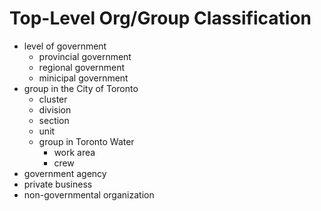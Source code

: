 # Top-Level Org/Group Classification

* level of government
    * provincial government
    * regional government
    * minicipal government
* group in the City of Toronto
    * cluster
    * division
    * section
    * unit
    * group in Toronto Water
        * work area
        * crew
* government agency
* private business
* non-governmental organization
